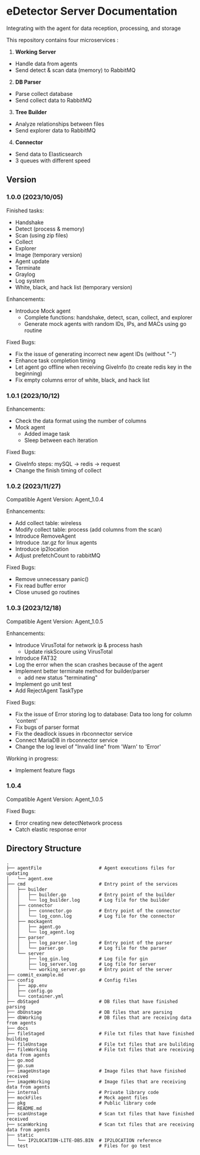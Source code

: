 # eDetector Server Documentation
Integrating with the agent for data reception, processing, and storage

This repository contains four microservices : 

1. **Working Server**<br />
- Handle data from agents
- Send detect & scan data (memory) to RabbitMQ

2. **DB Parser**<br />
- Parse collect database
- Send collect data to RabbitMQ

3. **Tree Builder**<br />
- Analyze relationships between files
- Send explorer data to RabbitMQ

4. **Connector**<br />
- Send data to Elasticsearch
- 3 queues with different speed

## Version

### 1.0.0 (2023/10/05)
Finished tasks:
- Handshake
- Detect (process & memory)
- Scan (using zip files)
- Collect
- Explorer
- Image (temporary version)
- Agent update
- Terminate
- Graylog
- Log system
- White, black, and hack list (temporary version)

Enhancements:
- Introduce Mock agent
  - Complete functions: handshake, detect, scan, collect, and explorer
  - Generate mock agents with random IDs, IPs, and MACs using go routine

Fixed Bugs:
- Fix the issue of generating incorrect new agent IDs (without "-")
- Enhance task completion timing
- Let agent go offline when receiving GiveInfo (to create redis key in the beginning)
- Fix empty columns error of white, black, and hack list

### 1.0.1 (2023/10/12)
Enhancements:
- Check the data format using the number of columns
- Mock agent
  - Added image task
  - Sleep between each iteration

Fixed Bugs:
- GiveInfo steps: mySQL -> redis -> request
- Change the finish timing of collect

### 1.0.2 (2023/11/27)
Compatible Agent Version: Agent_1.0.4

Enhancements:
- Add collect table: wireless
- Modify collect table: process (add columns from the scan)
- Introduce RemoveAgent
- Introduce .tar.gz for linux agents
- Introduce ip2location
- Adjust prefetchCount to rabbitMQ

Fixed Bugs:
- Remove unnecessary panic()
- Fix read buffer error
- Close unused go routines

### 1.0.3 (2023/12/18)
Compatible Agent Version: Agent_1.0.5

Enhancements:
- Introduce VirusTotal for network ip & process hash
  - Update riskScoure using VirusTotal
- Introduce FAT32
- Log the error when the scan crashes because of the agent
- Implement better terminate method for builder/parser
  - add new status "terminating"
- Implement go unit test
- Add RejectAgent TaskType

Fixed Bugs:
- Fix the issue of Error storing log to database: Data too long for column 'content'
- Fix bugs of parser format
- Fix the deadlock issues in rbconnector service
- Connect MariaDB in rbconnector service
- Change the log level of "Invalid line" from 'Warn' to 'Error'

Working in progress:
- Implement feature flags

### 1.0.4
Compatible Agent Version: Agent_1.0.5

Fixed Bugs:
- Error creating new detectNetwork process
- Catch elastic response error

## Directory Structure
```
.
├── agentFile                     # Agent executions files for updating
│   └── agent.exe
├── cmd                           # Entry point of the services
│   ├── builder
│   │   ├── builder.go            # Entry point of the builder
│   │   └── log_builder.log       # Log file for the builder
│   ├── connector
│   │   ├── connector.go          # Entry point of the connector
│   │   └── log_conn.log          # Log file for the connector
│   ├── mockagent
│   │   ├── agent.go
│   │   └── log_agent.log
│   ├── parser
│   │   ├── log_parser.log        # Entry point of the parser
│   │   └── parser.go             # Log file for the parser
│   └── server
│       ├── log_gin.log           # Log file for gin
│       ├── log_server.log        # Log file for server
│       └── working_server.go     # Entry point of the server
├── commit_example.md
├── config                        # Config files
│   ├── app.env
│   ├── config.go
│   └── container.yml
├── dbStaged                      # DB files that have finished parsing
├── dbUnstage                     # DB files that are parsing
├── dbWorking                     # DB files that are receiving data from agents
├── docs
├── fileStaged                    # File txt files that have finished building
├── fileUnstage                   # File txt files that are bulilding
├── fileWorking                   # File txt files that are receiving data from agents
├── go.mod
├── go.sum
├── imageUnstage                  # Image files that have finished received
├── imageWorking                  # Image files that are receiving data from agents
├── internal                      # Private library code
├── mockFiles                     # Mock agent files
├── pkg                           # Public library code
├── README.md
├── scanUnstage                   # Scan txt files that have finished received
├── scanWorking                   # Scan txt files that are receiving data from agents
├── static
│   └── IP2LOCATION-LITE-DB5.BIN  # IP2LOCATION reference
└── test                          # Files for go test
```
